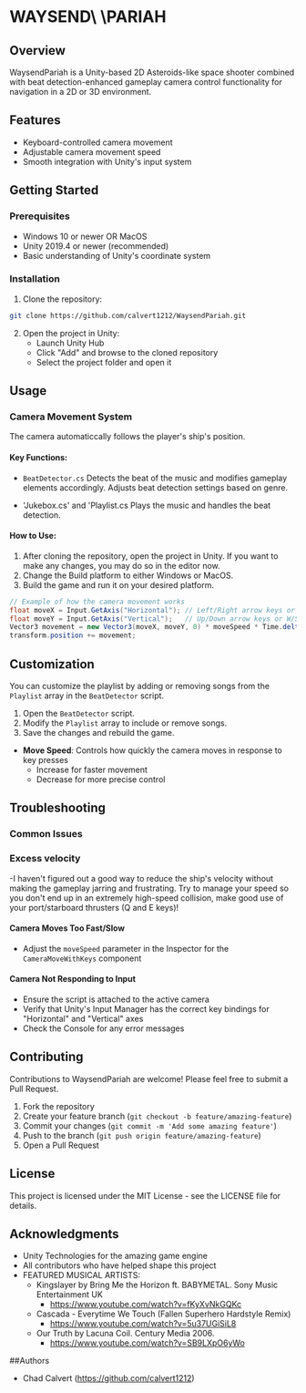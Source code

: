 # WAYSEND\ \PARIAH

## Overview
WaysendPariah is a Unity-based 2D Asteroids-like space shooter combined with beat detection-enhanced gameplay camera control functionality for navigation in a 2D or 3D environment.

## Features
- Keyboard-controlled camera movement
- Adjustable camera movement speed
- Smooth integration with Unity's input system

## Getting Started

### Prerequisites
- Windows 10 or newer OR MacOS
- Unity 2019.4 or newer (recommended)
- Basic understanding of Unity's coordinate system

### Installation
1. Clone the repository:
```bash
git clone https://github.com/calvert1212/WaysendPariah.git
```

2. Open the project in Unity:
   - Launch Unity Hub
   - Click "Add" and browse to the cloned repository
   - Select the project folder and open it

## Usage

### Camera Movement System
The camera automaticcally follows the player's ship's position.

#### Key Functions:
- `BeatDetector.cs`
Detects the beat of the music and modifies gameplay elements accordingly.
Adjusts beat detection settings based on genre.

- 'Jukebox.cs' and 'Playlist.cs
Plays the music and handles the beat detection.

#### How to Use:
1. After cloning the repository, open the project in Unity. If you want to make any changes, you may do so in the editor now.
2. Change the Build platform to either Windows or MacOS.
3. Build the game and run it on your desired platform.

```csharp
// Example of how the camera movement works
float moveX = Input.GetAxis("Horizontal"); // Left/Right arrow keys or A/D
float moveY = Input.GetAxis("Vertical");   // Up/Down arrow keys or W/S
Vector3 movement = new Vector3(moveX, moveY, 0) * moveSpeed * Time.deltaTime;
transform.position += movement;
```

## Customization
You can customize the playlist by adding or removing songs from the `Playlist` array in the `BeatDetector` script.
1. Open the `BeatDetector` script.
2. Modify the `Playlist` array to include or remove songs.
3. Save the changes and rebuild the game.


- **Move Speed**: Controls how quickly the camera moves in response to key presses
  - Increase for faster movement
  - Decrease for more precise control

## Troubleshooting

### Common Issues

### Excess velocity
-I haven't figured out a good way to reduce the ship's velocity without making the gameplay jarring and frustrating. Try to manage your speed so you don't end up in an extremely high-speed collision, make good use of your port/starboard thrusters (Q and E keys)!

#### Camera Moves Too Fast/Slow
- Adjust the `moveSpeed` parameter in the Inspector for the `CameraMoveWithKeys` component

#### Camera Not Responding to Input
- Ensure the script is attached to the active camera
- Verify that Unity's Input Manager has the correct key bindings for "Horizontal" and "Vertical" axes
- Check the Console for any error messages

## Contributing
Contributions to WaysendPariah are welcome! Please feel free to submit a Pull Request.

1. Fork the repository
2. Create your feature branch (`git checkout -b feature/amazing-feature`)
3. Commit your changes (`git commit -m 'Add some amazing feature'`)
4. Push to the branch (`git push origin feature/amazing-feature`)
5. Open a Pull Request

## License
This project is licensed under the MIT License - see the LICENSE file for details.

## Acknowledgments
- Unity Technologies for the amazing game engine
- All contributors who have helped shape this project
- FEATURED MUSICAL ARTISTS:
  - Kingslayer by Bring Me the Horizon ft. BABYMETAL. Sony Music Entertainment UK
    - https://www.youtube.com/watch?v=fKyXvNkGQKc
  - Cascada - Everytime We Touch (Fallen Superhero Hardstyle Remix)
    - https://www.youtube.com/watch?v=5u37UGiSiL8
  - Our Truth by Lacuna Coil. Century Media 2006.
    - https://www.youtube.com/watch?v=SB9LXpO6yWo

##Authors
- Chad Calvert (https://github.com/calvert1212)
